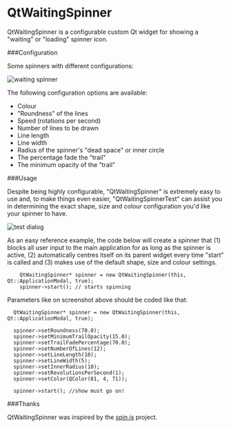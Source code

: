 QtWaitingSpinner
================

QtWaitingSpinner is a configurable custom Qt widget for showing a "waiting" or "loading" spinner icon.

###Configuration

Some spinners with different configurations: 

![waiting spinner](https://github.com/snowwlex/QtWaitingSpinner/blob/gh-pages/waiting-spinners.gif)

The following configuration options are available:

* Colour
* "Roundness" of the lines
* Speed (rotations per second)
* Number of lines to be drawn
* Line length
* Line width
* Radius of the spinner's "dead space" or inner circle
* The percentage fade the "trail"
* The minimum opacity of the "trail"

###Usage

Despite being highly configurable, "QtWaitingSpinner" is extremely easy to use and, to make things even easier, "QtWaitingSpinnerTest" can assist you in determining the exact shape, size and colour configuration you'd like your spinner to have.

![test dialog](https://github.com/snowwlex/QtWaitingSpinner/blob/gh-pages/test-dialog.png)

As an easy reference example, the code below will create a spinner that (1) blocks all user input to the main application for as long as the spinner is active, (2) automatically centres itself on its parent widget every time "start" is called and (3) makes use of the default shape, size and colour settings.

```
	QtWaitingSpinner* spinner = new QtWaitingSpinner(this, Qt::ApplicationModal, true);
	spinner->start(); // starts spinning
```

Parameters like on screenshot above should be coded like that:

```
  QtWaitingSpinner* spinner = new QtWaitingSpinner(this, Qt::ApplicationModal, true);

  spinner->setRoundness(70.0);
  spinner->setMinimumTrailOpacity(15.0);
  spinner->setTrailFadePercentage(70.0);
  spinner->setNumberOfLines(12);
  spinner->setLineLength(10);
  spinner->setLineWidth(5);
  spinner->setInnerRadius(10);
  spinner->setRevolutionsPerSecond(1);
  spinner->setColor(QColor(81, 4, 71));

  spinner->start(); //show must go on!

```


###Thanks

QtWaitingSpinner was inspired by the [spin.js](http://fgnass.github.io/spin.js/)  project.
